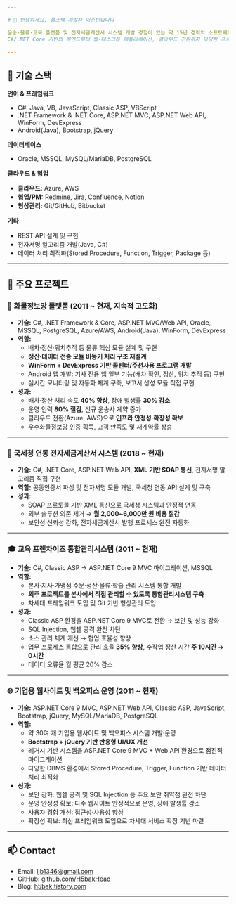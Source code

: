 ```yaml
---

# 👋 안녕하세요, 풀스택 개발자 이준빈입니다

운송·물류·교육 플랫폼 및 전자세금계산서 시스템 개발 경험이 있는 약 15년 경력의 소프트웨어 개발자입니다.
C#/.NET Core 기반의 백엔드부터 웹·데스크톱 애플리케이션, 클라우드 전환까지 다양한 프로젝트를 수행하며 **안정성과 확장성을 갖춘 시스템**을 구축해왔습니다.

---
```


## 📌 기술 스택

**언어 & 프레임워크**
- C#, Java, VB, JavaScript, Classic ASP, VBScript
- .NET Framework & .NET Core, ASP.NET MVC, ASP.NET Web API, WinForm, DevExpress
- Android(Java), Bootstrap, jQuery

**데이터베이스**
- Oracle, MSSQL, MySQL/MariaDB, PostgreSQL

**클라우드 & 협업**
- **클라우드:** Azure, AWS
- **협업/PM:** Redmine, Jira, Confluence, Notion
- **형상관리:** Git/GitHub, Bitbucket

**기타**
- REST API 설계 및 구현
- 전자서명 알고리즘 개발(Java, C#)
- 데이터 처리 최적화(Stored Procedure, Function, Trigger, Package 등)

---

## 📌 주요 프로젝트

### 🚚 화물정보망 플랫폼 (2011 ~ 현재, 지속적 고도화)
- **기술:** C#, .NET Framework & Core, ASP.NET MVC/Web API, Oracle, MSSQL, PostgreSQL, Azure/AWS, Android(Java), WinForm, DevExpress
- **역할:**
  - 배차·정산·위치추적 등 물류 핵심 모듈 설계 및 구현
  - **정산·데이터 전송 모듈 비동기 처리 구조 재설계**
  - **WinForm + DevExpress 기반 콜센터/주선사용 프로그램 개발**
  - Android 앱 개발: 기사 전용 앱 일부 기능(배차 확인, 정산, 위치 추적 등) 구현
  - 실시간 모니터링 및 자동화 체계 구축, 보고서 생성 모듈 직접 구현
- **성과:**
  - 배차·정산 처리 속도 **40% 향상**, 장애 발생률 **30% 감소**
  - 운영 인력 **80% 절감**, 신규 운송사 계약 증가
  - 클라우드 전환(Azure, AWS)으로 **인프라 안정성·확장성 확보**
  - 우수화물정보망 인증 획득, 고객 만족도 및 재계약률 상승

---

### 🧾 국세청 연동 전자세금계산서 시스템 (2018 ~ 현재)
- **기술:** C#, .NET Core, ASP.NET Web API, **XML 기반 SOAP 통신**, 전자서명 알고리즘 직접 구현
- **역할:** 공동인증서 파싱 및 전자서명 모듈 개발, 국세청 연동 API 설계 및 구축
- **성과:**
  - SOAP 프로토콜 기반 XML 통신으로 국세청 시스템과 안정적 연동
  - 외부 솔루션 의존 제거 → **월 2,000~6,000만 원 비용 절감**
  - 보안성·신뢰성 강화, 전자세금계산서 발행 프로세스 완전 자동화

---

### 🎓 교육 프랜차이즈 통합관리시스템 (2011 ~ 현재)
- **기술:** C#, Classic ASP → ASP.NET Core 9 MVC 마이그레이션, MSSQL
- **역할:**
  - 본사·지사·가맹점 주문·정산·물류·학습 관리 시스템 통합 개발
  - **외주 프로젝트를 본사에서 직접 관리할 수 있도록 통합관리시스템 구축**
  - 차세대 프레임워크 도입 및 Git 기반 형상관리 도입
- **성과:**
  - Classic ASP 환경을 ASP.NET Core 9 MVC로 전환 → 보안 및 성능 강화
  - SQL Injection, 웹쉘 공격 완전 차단
  - 소스 관리 체계 개선 → 협업 효율성 향상
  - 업무 프로세스 통합으로 관리 효율 **35% 향상**, 수작업 정산 시간 **주 10시간 → 0시간**
  - 데이터 오류율 월 평균 20% 감소

---

### 🌐 기업용 웹사이트 및 백오피스 운영 (2011 ~ 현재)
- **기술:** ASP.NET Core 9 MVC, ASP.NET Web API, Classic ASP, JavaScript, Bootstrap, jQuery, MySQL/MariaDB, PostgreSQL
- **역할:**
  - 약 30여 개 기업용 웹사이트 및 백오피스 시스템 개발·운영
  - **Bootstrap + jQuery 기반 반응형 UI/UX 개선**
  - 레거시 기반 시스템을 ASP.NET Core 9 MVC + Web API 환경으로 점진적 마이그레이션
  - 다양한 DBMS 환경에서 Stored Procedure, Trigger, Function 기반 데이터 처리 최적화
- **성과:**
  - 보안 강화: 웹쉘 공격 및 SQL Injection 등 주요 보안 취약점 완전 차단
  - 운영 안정성 확보: 다수 웹사이트 안정적으로 운영, 장애 발생률 감소
  - 사용자 경험 개선: 접근성·사용성 향상
  - 확장성 확보: 최신 프레임워크 도입으로 차세대 서비스 확장 기반 마련

---

## 📫 Contact
- Email: ljb1346@gmail.com
- GitHub: [github.com/H5bakHead](https://github.com/H5bakHead)
- Blog: [h5bak.tistory.com](https://h5bak.tistory.com)

---
